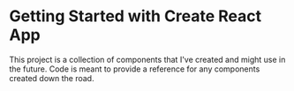 # Getting Started with Create React App

This project is a collection of components that I've created and might use in the future. Code is meant to provide a reference for any components created down the road.

